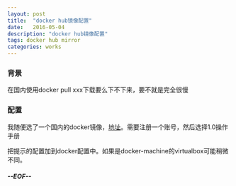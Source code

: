 ```yaml
---
layout: post
title:  "docker hub镜像配置"
date:   2016-05-04
description: "docker hub镜像配置"
tags: docker hub mirror
categories: works
---
```


### 背景
在国内使用docker pull xxx下载要么下不下来，要不就是完全很慢

### 配置
 我随便选了一个国内的docker镜像，[地址](https://dashboard.daocloud.io/mirror)。需要注册一个账号，然后选择1.0操作手册
 
 把提示的配置加到docker配置中。如果是docker-machine的virtualbox可能稍微不同。



##### --EOF--

